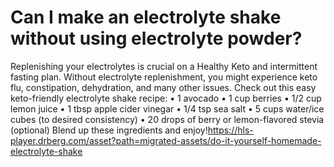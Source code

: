 # Can I make an electrolyte shake without using electrolyte powder?

Replenishing your electrolytes is crucial on a Healthy Keto and intermittent fasting plan. Without electrolyte replenishment, you might experience keto flu, constipation, dehydration, and many other issues. Check out this easy keto-friendly electrolyte shake recipe: • 1 avocado • 1 cup berries • 1/2 cup lemon juice • 1 tbsp apple cider vinegar • 1/4 tsp sea salt • 5 cups water/ice cubes (to desired consistency) • 20 drops of berry or lemon-flavored stevia (optional) Blend up these ingredients and enjoy!https://hls-player.drberg.com/asset?path=migrated-assets/do-it-yourself-homemade-electrolyte-shake